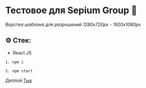 # Тестовое для Sepium Group 👔
*Верстка шаблона для разрешений 1280х720px - 1920x1080px*

## ⚙️ Стек:

 - React JS

`1. npm i`

`2. npm start`

Деплой [Тык](https://sepium-test.vercel.app/ "Sepium-Test")
